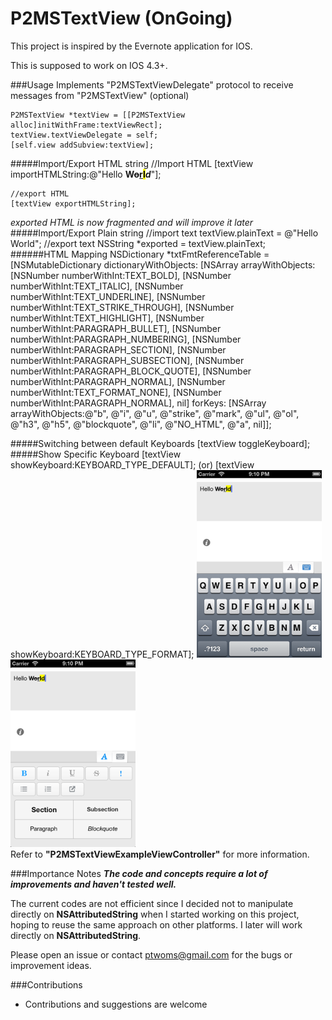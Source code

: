 P2MSTextView (OnGoing)
============
This project is inspired by the Evernote application for IOS.  

This is supposed to work on IOS 4.3+.

###Usage
Implements "P2MSTextViewDelegate" protocol to receive messages from "P2MSTextView" (optional)

    P2MSTextView *textView = [[P2MSTextView alloc]initWithFrame:textViewRect];
    textView.textViewDelegate = self;
    [self.view addSubview:textView];
#####Import/Export HTML string
	//Import HTML
	[textView importHTMLString:@"Hello <b>W<strike>o</strike><u>r</u><mark>l</mark><i>d</i></b>"];

	//export HTML
	[textView exportHTMLString];
*exported HTML is now fragmented and will improve it later*
#####Import/Export Plain string
	//import text
	textView.plainText = @"Hello World";
	//export text
	NSString *exported = textView.plainText;
######HTML Mapping
    NSDictionary *txtFmtReferenceTable = [NSMutableDictionary dictionaryWithObjects:
                                          [NSArray arrayWithObjects:
                                           [NSNumber numberWithInt:TEXT_BOLD],
                                           [NSNumber numberWithInt:TEXT_ITALIC],
                                           [NSNumber numberWithInt:TEXT_UNDERLINE],
                                           [NSNumber numberWithInt:TEXT_STRIKE_THROUGH],
                                           [NSNumber numberWithInt:TEXT_HIGHLIGHT],
                                           [NSNumber numberWithInt:PARAGRAPH_BULLET],
                                           [NSNumber numberWithInt:PARAGRAPH_NUMBERING],
                                           [NSNumber numberWithInt:PARAGRAPH_SECTION],
                                           [NSNumber numberWithInt:PARAGRAPH_SUBSECTION],
                                           [NSNumber numberWithInt:PARAGRAPH_BLOCK_QUOTE],
                                           [NSNumber numberWithInt:PARAGRAPH_NORMAL],
                                           [NSNumber numberWithInt:TEXT_FORMAT_NONE],
                                           [NSNumber numberWithInt:PARAGRAPH_NORMAL],
                                           nil] forKeys:
                                          [NSArray arrayWithObjects:@"b", @"i", @"u", @"strike", @"mark", @"ul", @"ol", @"h3", @"h5", @"blockquote", @"li", @"NO_HTML", @"a",
                                           nil]];

#####Switching between default Keyboards
	[textView toggleKeyboard];
#####Show Specific Keyboard
	[textView showKeyboard:KEYBOARD_TYPE_DEFAULT];
	  (or)
	[textView showKeyboard:KEYBOARD_TYPE_FORMAT];
<img src="images/DefaultKB.png" alt="Default Keyboard" width="200"/>
<img src="images/FormatKB.png" alt="Format Keyboard" width="200"/>
<br />
Refer to **"P2MSTextViewExampleViewController"** for more information.

###Importance Notes
***The code and concepts require a lot of improvements and haven't tested well.*** 

The current codes are not efficient since I decided not to manipulate directly on **NSAttributedString** when I started working on this project, hoping to reuse the same approach on other platforms. I later will work directly on **NSAttributedString**.

Please open an issue or contact <ptwoms@gmail.com> for the bugs or improvement ideas.


###Contributions
- Contributions and suggestions are welcome


